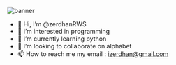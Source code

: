 ![banner](https://camo.githubusercontent.com/cb8b6a058daa0ff162e26fb6126927d0c2a5547422684fa34b251f7294f68c2b/68747470733a2f2f6769746875622d726561646d652d73746174732e76657263656c2e6170702f6170693f757365726e616d653d736179796964617a697a6969267468656d653d6e6f72642673686f775f69636f6e733d74727565)

- 👋 Hi, I’m @zerdhanRWS
- 👀 I’m interested in programming
- 🌱 I’m currently learning python
- 💞️ I’m looking to collaborate on alphabet
- 📫 How to reach me my email : izerdhan@gmail.com

<!---
zerdhanRWS/zerdhanRWS is a ✨ special ✨ repository because its `README.md` (this file) appears on your GitHub profile.
You can click the Preview link to take a look at your changes.
--->
